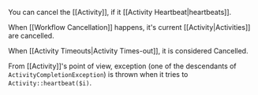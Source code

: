 You can cancel the [[Activity]], if it [[Activity Heartbeat|heartbeats]].

When [[Workflow Cancellation]] happens, it's current [[Activity|Activities]] are cancelled.

When [[Activity Timeouts|Activity Times-out]], it is considered Cancelled.

From [[Activity]]'s point of view, exception (one of the descendants of `ActivityCompletionException`) is thrown when it tries to `Activity::heartbeat($i)`.
